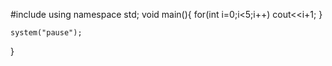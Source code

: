 #include <iostream>
using namespace std;
void main(){
	for(int i=0;i<5;i++)
		cout<<i+1;
	}

	system("pause");
}
